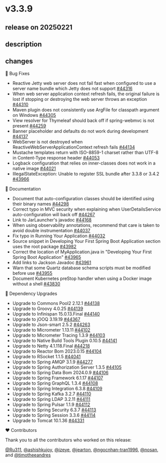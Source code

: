 # v3.3.9

## release on 20250221

## description

## changes

🐞 Bug Fixes

* Reactive Jetty web server does not fail fast when configured to use a server name bundle which Jetty does not support <a href="https://github.com/spring-projects/spring-boot/issues/44316" data-hovercard-type="issue" data-hovercard-url="/spring-projects/spring-boot/issues/44316/hovercard">#44316</a>
* When web server application context refresh fails, the original failure is lost if stopping or destroying the web server throws an exception <a href="https://github.com/spring-projects/spring-boot/pull/44310" data-hovercard-type="pull_request" data-hovercard-url="/spring-projects/spring-boot/pull/44310/hovercard">#44310</a>
* Maven plugin does not consistently use ArgFile for classpath argument on Windows <a href="https://github.com/spring-projects/spring-boot/pull/44305" data-hovercard-type="pull_request" data-hovercard-url="/spring-projects/spring-boot/pull/44305/hovercard">#44305</a>
* View resolver for Thymeleaf should back off if spring-webmvc is not present <a href="https://github.com/spring-projects/spring-boot/pull/44259" data-hovercard-type="pull_request" data-hovercard-url="/spring-projects/spring-boot/pull/44259/hovercard">#44259</a>
* Banner placeholder and defaults do not work during development <a href="https://github.com/spring-projects/spring-boot/issues/44137" data-hovercard-type="issue" data-hovercard-url="/spring-projects/spring-boot/issues/44137/hovercard">#44137</a>
* WebServer is not destroyed when ReactiveWebServerApplicationContext refresh fails <a href="https://github.com/spring-projects/spring-boot/pull/44134" data-hovercard-type="pull_request" data-hovercard-url="/spring-projects/spring-boot/pull/44134/hovercard">#44134</a>
* Mustache templates return with ISO-8859-1 charset rather than UTF-8 in Content-Type response header <a href="https://github.com/spring-projects/spring-boot/issues/44053" data-hovercard-type="issue" data-hovercard-url="/spring-projects/spring-boot/issues/44053/hovercard">#44053</a>
* Logback configuration that relies on inner-classes does not work in a native image <a href="https://github.com/spring-projects/spring-boot/pull/44021" data-hovercard-type="pull_request" data-hovercard-url="/spring-projects/spring-boot/pull/44021/hovercard">#44021</a>
* IllegalStateException: Unable to register SSL bundle after 3.3.8 or 3.4.2 <a href="https://github.com/spring-projects/spring-boot/issues/43966" data-hovercard-type="issue" data-hovercard-url="/spring-projects/spring-boot/issues/43966/hovercard">#43966</a>

📔 Documentation

* Document that auto-configuration classes should be identified using their binary names <a href="https://github.com/spring-projects/spring-boot/issues/44298" data-hovercard-type="issue" data-hovercard-url="/spring-projects/spring-boot/issues/44298/hovercard">#44298</a>
* Correct typo in MVC security when explaining when UserDetailsService auto-configuration will back off <a href="https://github.com/spring-projects/spring-boot/pull/44267" data-hovercard-type="pull_request" data-hovercard-url="/spring-projects/spring-boot/pull/44267/hovercard">#44267</a>
* Link to JarLauncher's javadoc <a href="https://github.com/spring-projects/spring-boot/pull/44168" data-hovercard-type="pull_request" data-hovercard-url="/spring-projects/spring-boot/pull/44168/hovercard">#44168</a>
* When using observability annotations, recommend that care is taken to avoid double instrumentation <a href="https://github.com/spring-projects/spring-boot/issues/44037" data-hovercard-type="issue" data-hovercard-url="/spring-projects/spring-boot/issues/44037/hovercard">#44037</a>
* Fix typo in Running Your Application <a href="https://github.com/spring-projects/spring-boot/pull/44032" data-hovercard-type="pull_request" data-hovercard-url="/spring-projects/spring-boot/pull/44032/hovercard">#44032</a>
* Source snippet in Developing Your First Spring Boot Application section uses the root package <a href="https://github.com/spring-projects/spring-boot/issues/43982" data-hovercard-type="issue" data-hovercard-url="/spring-projects/spring-boot/issues/43982/hovercard">#43982</a>
* Correct the location of MyApplication.java in "Developing Your First Spring Boot Application" <a href="https://github.com/spring-projects/spring-boot/pull/43965" data-hovercard-type="pull_request" data-hovercard-url="/spring-projects/spring-boot/pull/43965/hovercard">#43965</a>
* Add links to Jackson Javadoc <a href="https://github.com/spring-projects/spring-boot/pull/43961" data-hovercard-type="pull_request" data-hovercard-url="/spring-projects/spring-boot/pull/43961/hovercard">#43961</a>
* Warn that some Quartz database schema scripts must be modified before use <a href="https://github.com/spring-projects/spring-boot/pull/43955" data-hovercard-type="pull_request" data-hovercard-url="/spring-projects/spring-boot/pull/43955/hovercard">#43955</a>
* Document Kubernetes preStop handler when using a Docker image without a shell <a href="https://github.com/spring-projects/spring-boot/issues/43830" data-hovercard-type="issue" data-hovercard-url="/spring-projects/spring-boot/issues/43830/hovercard">#43830</a>

🔨 Dependency Upgrades

* Upgrade to Commons Pool2 2.12.1 <a href="https://github.com/spring-projects/spring-boot/issues/44138" data-hovercard-type="issue" data-hovercard-url="/spring-projects/spring-boot/issues/44138/hovercard">#44138</a>
* Upgrade to Groovy 4.0.25 <a href="https://github.com/spring-projects/spring-boot/issues/44139" data-hovercard-type="issue" data-hovercard-url="/spring-projects/spring-boot/issues/44139/hovercard">#44139</a>
* Upgrade to Infinispan 15.0.13.Final <a href="https://github.com/spring-projects/spring-boot/issues/44140" data-hovercard-type="issue" data-hovercard-url="/spring-projects/spring-boot/issues/44140/hovercard">#44140</a>
* Upgrade to jOOQ 3.19.19 <a href="https://github.com/spring-projects/spring-boot/issues/44367" data-hovercard-type="issue" data-hovercard-url="/spring-projects/spring-boot/issues/44367/hovercard">#44367</a>
* Upgrade to Json-smart 2.5.2 <a href="https://github.com/spring-projects/spring-boot/issues/44263" data-hovercard-type="issue" data-hovercard-url="/spring-projects/spring-boot/issues/44263/hovercard">#44263</a>
* Upgrade to Micrometer 1.13.11 <a href="https://github.com/spring-projects/spring-boot/issues/44102" data-hovercard-type="issue" data-hovercard-url="/spring-projects/spring-boot/issues/44102/hovercard">#44102</a>
* Upgrade to Micrometer Tracing 1.3.9 <a href="https://github.com/spring-projects/spring-boot/issues/44103" data-hovercard-type="issue" data-hovercard-url="/spring-projects/spring-boot/issues/44103/hovercard">#44103</a>
* Upgrade to Native Build Tools Plugin 0.10.5 <a href="https://github.com/spring-projects/spring-boot/issues/44141" data-hovercard-type="issue" data-hovercard-url="/spring-projects/spring-boot/issues/44141/hovercard">#44141</a>
* Upgrade to Netty 4.1.118.Final <a href="https://github.com/spring-projects/spring-boot/issues/44218" data-hovercard-type="issue" data-hovercard-url="/spring-projects/spring-boot/issues/44218/hovercard">#44218</a>
* Upgrade to Reactor Bom 2023.0.15 <a href="https://github.com/spring-projects/spring-boot/issues/44104" data-hovercard-type="issue" data-hovercard-url="/spring-projects/spring-boot/issues/44104/hovercard">#44104</a>
* Upgrade to RSocket 1.1.5 <a href="https://github.com/spring-projects/spring-boot/issues/44041" data-hovercard-type="issue" data-hovercard-url="/spring-projects/spring-boot/issues/44041/hovercard">#44041</a>
* Upgrade to Spring AMQP 3.1.9 <a href="https://github.com/spring-projects/spring-boot/issues/44277" data-hovercard-type="issue" data-hovercard-url="/spring-projects/spring-boot/issues/44277/hovercard">#44277</a>
* Upgrade to Spring Authorization Server 1.3.5 <a href="https://github.com/spring-projects/spring-boot/issues/44105" data-hovercard-type="issue" data-hovercard-url="/spring-projects/spring-boot/issues/44105/hovercard">#44105</a>
* Upgrade to Spring Data Bom 2024.0.9 <a href="https://github.com/spring-projects/spring-boot/issues/44106" data-hovercard-type="issue" data-hovercard-url="/spring-projects/spring-boot/issues/44106/hovercard">#44106</a>
* Upgrade to Spring Framework 6.1.17 <a href="https://github.com/spring-projects/spring-boot/issues/44107" data-hovercard-type="issue" data-hovercard-url="/spring-projects/spring-boot/issues/44107/hovercard">#44107</a>
* Upgrade to Spring GraphQL 1.3.4 <a href="https://github.com/spring-projects/spring-boot/issues/44108" data-hovercard-type="issue" data-hovercard-url="/spring-projects/spring-boot/issues/44108/hovercard">#44108</a>
* Upgrade to Spring Integration 6.3.8 <a href="https://github.com/spring-projects/spring-boot/issues/44109" data-hovercard-type="issue" data-hovercard-url="/spring-projects/spring-boot/issues/44109/hovercard">#44109</a>
* Upgrade to Spring Kafka 3.2.7 <a href="https://github.com/spring-projects/spring-boot/issues/44110" data-hovercard-type="issue" data-hovercard-url="/spring-projects/spring-boot/issues/44110/hovercard">#44110</a>
* Upgrade to Spring LDAP 3.2.11 <a href="https://github.com/spring-projects/spring-boot/issues/44111" data-hovercard-type="issue" data-hovercard-url="/spring-projects/spring-boot/issues/44111/hovercard">#44111</a>
* Upgrade to Spring Pulsar 1.1.9 <a href="https://github.com/spring-projects/spring-boot/issues/44112" data-hovercard-type="issue" data-hovercard-url="/spring-projects/spring-boot/issues/44112/hovercard">#44112</a>
* Upgrade to Spring Security 6.3.7 <a href="https://github.com/spring-projects/spring-boot/issues/44113" data-hovercard-type="issue" data-hovercard-url="/spring-projects/spring-boot/issues/44113/hovercard">#44113</a>
* Upgrade to Spring Session 3.3.6 <a href="https://github.com/spring-projects/spring-boot/issues/44114" data-hovercard-type="issue" data-hovercard-url="/spring-projects/spring-boot/issues/44114/hovercard">#44114</a>
* Upgrade to Tomcat 10.1.36 <a href="https://github.com/spring-projects/spring-boot/issues/44331" data-hovercard-type="issue" data-hovercard-url="/spring-projects/spring-boot/issues/44331/hovercard">#44331</a>

❤️ Contributors

Thank you to all the contributors who worked on this release:

<a class="user-mention notranslate" data-hovercard-type="user" data-hovercard-url="/users/Ru311/hovercard" data-octo-click="hovercard-link-click" data-octo-dimensions="link_type:self" href="https://github.com/Ru311">@Ru311</a>, <a class="user-mention notranslate" data-hovercard-type="user" data-hovercard-url="/users/ashishkujoy/hovercard" data-octo-click="hovercard-link-click" data-octo-dimensions="link_type:self" href="https://github.com/ashishkujoy">@ashishkujoy</a>, <a class="user-mention notranslate" data-hovercard-type="user" data-hovercard-url="/users/izeye/hovercard" data-octo-click="hovercard-link-click" data-octo-dimensions="link_type:self" href="https://github.com/izeye">@izeye</a>, <a class="user-mention notranslate" data-hovercard-type="user" data-hovercard-url="/users/jearton/hovercard" data-octo-click="hovercard-link-click" data-octo-dimensions="link_type:self" href="https://github.com/jearton">@jearton</a>, <a class="user-mention notranslate" data-hovercard-type="user" data-hovercard-url="/users/ngocnhan-tran1996/hovercard" data-octo-click="hovercard-link-click" data-octo-dimensions="link_type:self" href="https://github.com/ngocnhan-tran1996">@ngocnhan-tran1996</a>, <a class="user-mention notranslate" data-hovercard-type="user" data-hovercard-url="/users/nosan/hovercard" data-octo-click="hovercard-link-click" data-octo-dimensions="link_type:self" href="https://github.com/nosan">@nosan</a>, and <a class="user-mention notranslate" data-hovercard-type="user" data-hovercard-url="/users/timotheeandres/hovercard" data-octo-click="hovercard-link-click" data-octo-dimensions="link_type:self" href="https://github.com/timotheeandres">@timotheeandres</a>

